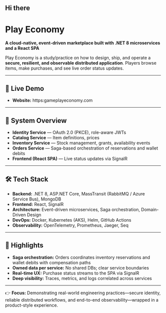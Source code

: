 ## Hi there 



# Play Economy

**A cloud-native, event-driven marketplace built with .NET 8 microservices and a React SPA**

Play Economy is a study/practice on how to design, ship, and operate a **secure, resilient, and observable distributed application**.
Players browse items, make purchases, and see live order status updates.

---

## 🔴 Live Demo

- **Website:** https:gameplayeconomy.com  


---

## 🧩 System Overview

- **Identity Service** — OAuth 2.0 (PKCE), role-aware JWTs  
- **Catalog Service** — Item definitions, prices 
- **Inventory Service** — Stock management, grants, availability events  
- **Orders Service** — Saga-based orchestration of reservations and wallet debits  
- **Frontend (React SPA)** — Live status updates via SignalR

---

## 🛠️ Tech Stack

- **Backend:** .NET 8, ASP.NET Core, MassTransit (RabbitMQ / Azure Service Bus), MongoDB  
- **Frontend:** React, SignalR  
- **Architecture:** Event-driven microservices, Saga orchestration, Domain-Driven Design  
- **DevOps:** Docker, Kubernetes (AKS), Helm, GitHub Actions  
- **Observability:** OpenTelemetry, Prometheus, Jaeger, Seq

---

## 🔑 Highlights

- **Saga orchestration:** Orders coordinates inventory reservations and wallet debits with compensation paths  
- **Owned data per service:** No shared DBs; clear service boundaries  
- **Real-time UX:** Purchase status streams to the SPA via SignalR  
- **Deep visibility:** Traces, metrics, and logs correlated across services

---

👉 **Focus:** Demonstrating real-world engineering practices—secure identity, reliable distributed workflows, and end-to-end observability—wrapped in a product-style experience.
